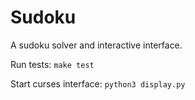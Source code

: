 # Sudoku

A sudoku solver and interactive interface.

Run tests:
```make test```

Start curses interface:
```python3 display.py```
